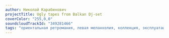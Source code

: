 ```yaml
---
author: Николай Карабинович
projectTitle: Ugly tapes from Balkan Dj-set
coverColor: "255,0,0"
soundcloudTrackId: "349281466"
tags: "ориентальная ретромания, левая меланхолия, коллекция, эксплуатация скрытой мотивации, джой ускорение,  политический танцпол, ритм, повторение"
---
```

